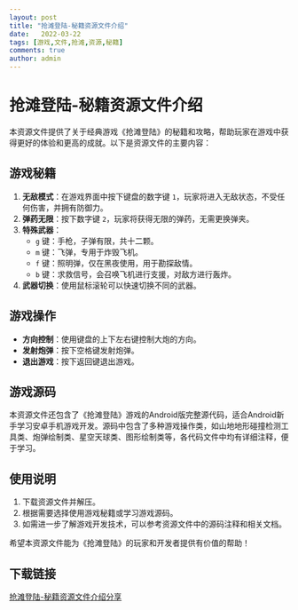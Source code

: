 ```yaml
---
layout: post
title: "抢滩登陆-秘籍资源文件介绍"
date:   2022-03-22
tags: [游戏,文件,抢滩,资源,秘籍]
comments: true
author: admin
---
```

# 抢滩登陆-秘籍资源文件介绍

本资源文件提供了关于经典游戏《抢滩登陆》的秘籍和攻略，帮助玩家在游戏中获得更好的体验和更高的成就。以下是资源文件的主要内容：

## 游戏秘籍

1. **无敌模式**：在游戏界面中按下键盘的数字键 `1`，玩家将进入无敌状态，不受任何伤害，并拥有防御力。
2. **弹药无限**：按下数字键 `2`，玩家将获得无限的弹药，无需更换弹夹。
3. **特殊武器**：
   - `g` 键：手枪，子弹有限，共十二颗。
   - `m` 键：飞弹，专用于炸毁飞机。
   - `f` 键：照明弹，仅在黑夜使用，用于勘探敌情。
   - `b` 键：求救信号，会召唤飞机进行支援，对敌方进行轰炸。
4. **武器切换**：使用鼠标滚轮可以快速切换不同的武器。

## 游戏操作

- **方向控制**：使用键盘的上下左右键控制大炮的方向。
- **发射炮弹**：按下空格键发射炮弹。
- **退出游戏**：按下返回键退出游戏。

## 游戏源码

本资源文件还包含了《抢滩登陆》游戏的Android版完整源代码，适合Android新手学习安卓手机游戏开发。源码中包含了多种游戏操作类，如山地地形碰撞检测工具类、炮弹绘制类、星空天球类、图形绘制类等，各代码文件中均有详细注释，便于学习。

## 使用说明

1. 下载资源文件并解压。
2. 根据需要选择使用游戏秘籍或学习游戏源码。
3. 如需进一步了解游戏开发技术，可以参考资源文件中的源码注释和相关文档。

希望本资源文件能为《抢滩登陆》的玩家和开发者提供有价值的帮助！

## 下载链接

[抢滩登陆-秘籍资源文件介绍分享](https://pan.quark.cn/s/f3cb8c878d68)